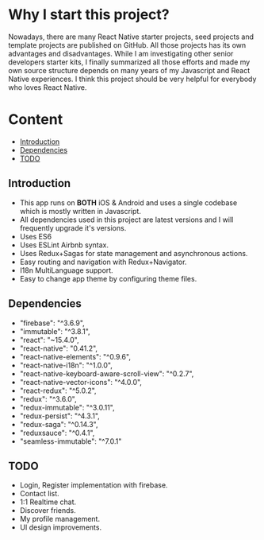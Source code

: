
# Why I start this project?
Nowadays, there are many React Native starter projects, seed projects and template projects are published on GitHub.
All those projects has its own advantages and disadvantages.
While I am investigating other senior developers starter kits, I finally summarized all those efforts and made my own source structure depends on many years of my Javascript and React Native experiences.
I think this project should be very helpful for everybody who loves React Native.

# Content

- [Introduction](#introduction)
- [Dependencies](#dependencies)
- [TODO](#todo)

## Introduction
- This app runs on **BOTH** iOS & Android and uses a single codebase which is mostly written in Javascript.
- All dependencies used in this project are latest versions and I will frequently upgrade it's versions.
- Uses ES6
- Uses ESLint Airbnb syntax.
- Uses Redux+Sagas for state management and asynchronous actions.
- Easy routing and navigation with Redux+Navigator.
- I18n MultiLanguage support.
- Easy to change app theme by configuring theme files.

## Dependencies
*  "firebase": "^3.6.9",
*  "immutable": "^3.8.1",
*  "react": "~15.4.0",
*  "react-native": "0.41.2",
*  "react-native-elements": "^0.9.6",
*  "react-native-i18n": "^1.0.0",
*  "react-native-keyboard-aware-scroll-view": "^0.2.7",
*  "react-native-vector-icons": "^4.0.0",
*  "react-redux": "^5.0.2",
*  "redux": "^3.6.0",
*  "redux-immutable": "^3.0.11",
*  "redux-persist": "^4.3.1",
*  "redux-saga": "^0.14.3",
*  "reduxsauce": "^0.4.1",
*  "seamless-immutable": "^7.0.1"

## TODO
* Login, Register implementation with firebase.
* Contact list.
* 1:1 Realtime chat.
* Discover friends.
* My profile management.
* UI design improvements.
